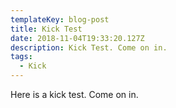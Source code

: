 ```yaml
---
templateKey: blog-post
title: Kick Test
date: 2018-11-04T19:33:20.127Z
description: Kick Test. Come on in.
tags:
  - Kick
---
```

Here is a kick test. Come on in.
